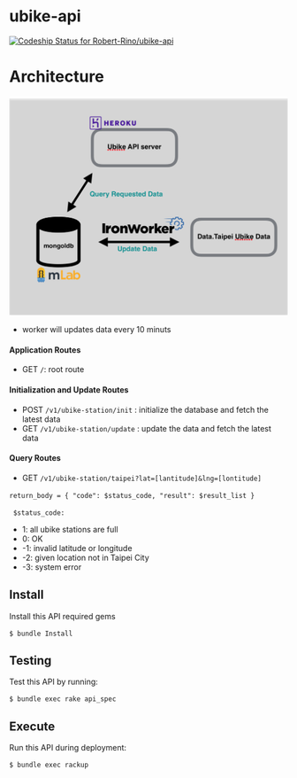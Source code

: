 # ubike-api
[ ![Codeship Status for Robert-Rino/ubike-api](https://app.codeship.com/projects/d46a3910-07f2-0135-7721-4ec6dc541603/status?branch=master)](https://app.codeship.com/projects/214211)

# Architecture

![architecture](architecture.png)

- worker will updates data every 10 minuts
#### Application Routes

- GET `/`: root route

#### Initialization and Update Routes
- POST  `/v1/ubike-station/init` : initialize the database and fetch the latest data
- GET  `/v1/ubike-station/update` : update the data and fetch the latest data

#### Query Routes

- GET `/v1/ubike-station/taipei?lat=[lantitude]&lng=[lontitude]`

`return_body = {
  "code": $status_code,
  "result": $result_list
  }`

` $status_code:`
- 1: all ubike stations are full
- 0: OK
- -1: invalid latitude or longitude
- -2: given location not in Taipei City
- -3: system error

## Install

Install this API required gems

```
$ bundle Install
```

## Testing

Test this API by running:

```
$ bundle exec rake api_spec
```

## Execute
Run this API during deployment:

```
$ bundle exec rackup
```
